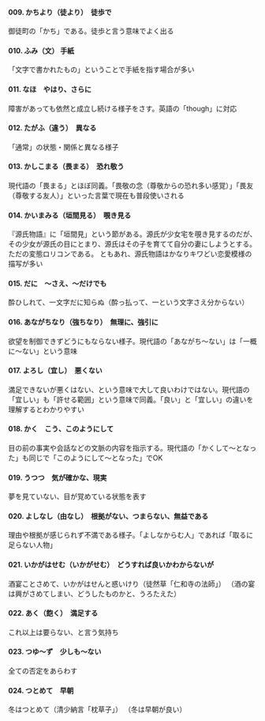 #### 009. かちより（徒より）　徒歩で
御徒町の「かち」である。徒歩と言う意味でよく出る

#### 010. ふみ（文） 手紙
「文字で書かれたもの」ということで手紙を指す場合が多い

#### 011. なほ　やはり、さらに
障害があっても依然と成立し続ける様子をさす。英語の「though」に対応

#### 012. たがふ（違う）　異なる
「通常」の状態・関係と異なる様子

#### 013. かしこまる（畏まる）　恐れ敬う
現代語の「畏まる」とほぼ同義。「畏敬の念（尊敬からの恐れ多い感覚）」「畏友（尊敬する友人）」といった言葉で現在も普段使いされる

#### 014. かいまみる（垣間見る）　覗き見る
『源氏物語』に「垣間見」という節がある。源氏が少女宅を覗き見するのだが、その少女が源氏の目にとまり、源氏はその子を育てて自分の妻にしようとする。ただの変態ロリコンである。 ともあれ、源氏物語はかなりキワどい恋愛模様の描写が多い

#### 015. だに　〜さえ、〜だけでも
酔ひしれて、一文字だに知らぬ（酔っ払って、一という文字さえ分からない）

#### 016. あながちなり（強ちなり）　無理に、強引に
欲望を制御できずどうにもならない様子。現代語の「あながち〜ない」は「一概に〜ない」という意味

#### 017. よろし（宜し）　悪くない
満足できないが悪くはない、という意味で大して良いわけではない。現代語の「宜しい」も「許せる範囲」という意味で同義。「良い」と「宜しい」の違いを理解するとわかりやすい

#### 018. かく　こう、このようにして
目の前の事実や会話などの文脈の内容を指示する。現代語の「かくして〜となった」も同じで「このようにして〜となった」でOK

#### 019. うつつ　気が確かな、現実
夢を見ていない、目が覚めている状態を表す

#### 020. よしなし（由なし）　根拠がない、つまらない、無益である
理由や根拠が感じられず不満である様子。「よしなからむ人」であれば「取るに足らない人物」

#### 021. いかがはせむ（いかがせむ）　どうすれば良いかわからないが
酒宴ことさめて、いかがはせんと惑いけり（徒然草「仁和寺の法師」）
（酒の宴は興がさめてしまい、どうしたものかと、うろたえた）

#### 022. あく（飽く）　満足する
これ以上は要らない、と言う気持ち

#### 023. つゆ〜ず　少しも〜ない
全ての否定をあらわす

#### 024. つとめて　早朝
冬はつとめて（清少納言「枕草子」）
（冬は早朝が良い）